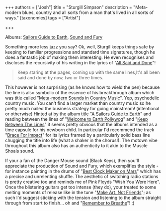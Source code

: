 +++
authors = ["Josh"]
title = "Sturgill Simpson"
description = "Meta-modern blues, country and all sorts from a man that's lived in all sorts of ways."
[taxonomies]
tags = ["Artist"]

+++

Albums: [Sailors Guide to Earth](https://youtube.com/playlist?list=OLAK5uy_k3p-XxvOyvpO2WddAs4wDiw_W3ydWjnXU&si=KZTyvWc9BdFufaj2), [Sound and Fury](https://youtube.com/playlist?list=PLx4yYrpSLMPpKLD_guW7zJOnM4uk2i3l6&si=rqH_2EWDH4q9sNjt)

Something more less jazz you say? Ok, well, Sturgil keeps things safe by keeping to familiar progressions and standard time signatures, though he does a fantastic job of making them interesting. He even recognises and discloses the recursivity of his writing in the lyrics of "[All Said and Done](https://youtu.be/-nrGmG4MN0k?si=4I46EfMF0zlDtCdL)"!

> Keep staring at the pages, coming up with the same lines,It's all been said and done by now, two or three times.

This however is not surprising (as he knows how to wield the pen) because the line is also symbolic of the essence of his breakthrough album which was title called "[Meta-modern Sounds in Country Music](https://youtube.com/playlist?list=PL2VivD1Kh51tcLDm6vMOzIeq9tyY7U4DZ&si=qnKtxVDLw0dZMWVk)". Yep, psychedelic country music. You can't find a larger market than country music so he pretty much nailed the business strategy for going mainstream! (intentional or otherwise)
Hinted at by the album title "[A Sailors Guide to Earth](https://youtube.com/playlist?list=OLAK5uy_k3p-XxvOyvpO2WddAs4wDiw_W3ydWjnXU&si=KZTyvWc9BdFufaj2)" and reading between the lines of "[Welcome to Earth Pollywog](https://youtu.be/LBEAyFHlSAo?si=N-6UxBunOl6QhsPK)" and "[Keep Between The Lines](https://youtu.be/4WWhXKOwhiw?si=nLmHmPSva_f7-8Hz)" it seems pretty obvious that the albums intended as a time capsule for his newborn child. In particular I'd recommend the track "[Brace For Impact](https://youtu.be/BlOk5wV0DRo?si=s9uRmwPxh05W57RH)" for its lyrics framed by a particularly solid bass line chugging the title into life (what a shaker in the chorus!). The motown vibe throughout this album also has an authenticity to it akin to the Muscle Shoals sound. 

If your a fan of the Danger Mouse sound (Black Keys), then you'll appreciate the production of Sound and Fury, which exemplifies the style - for instance painting in the drums of "[Best Clock Maker on Mars](https://youtu.be/n2AVQVdeTL8?si=xYbax61YS-tCdEpZ)" which has a precise and unrelenting shuffle. The aesthetic of switching radio stations is pretty creative too and reminds me of Pink Floyds "Wish You Were Here". Once the blistering guitars get too intense (they do), your treated to some melting moments of release like in the tune "[Make Art, Not Friends](https://youtu.be/U0-mjAB_Mig?si=G11Y9tyLsRYxVQQH)"; as such I'd suggest sticking with the tension and listening to the album straight through from start to finish... oh and "[Remember to Breathe](https://youtu.be/kAHenpGhCVA?si=1KpUpGN7pfe0FNaI)"! ;)